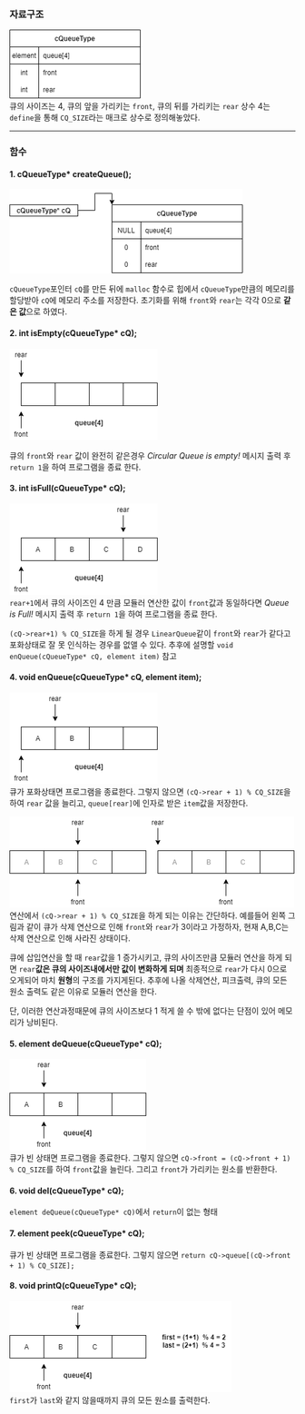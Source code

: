 ### 자료구조
![circlequeue](assets/circlequeue.png)<br/>
큐의 사이즈는 4, 큐의 앞을 가리키는 `front`, 큐의 뒤를 가리키는 `rear`
상수 4는 `define`을 통해 `CQ_SIZE`라는 매크로 상수로 정의해놓았다.

---

### 함수
#### 1. cQueueType* createQueue();
![circlequeue](assets/createQueue.png)<br/>

`cQueueType`포인터 `cQ`를 만든 뒤에 `malloc` 함수로 힙에서 `cQueueType`만큼의 메모리를 할당받아 `cQ`에 메모리 주소를 저장한다.
초기화를 위해 `front`와 `rear`는 각각 0으로 **같은 값**으로 하였다.

#### 2. int isEmpty(cQueueType* cQ);
![circlequeue](assets/isEmpty.png)<br/>

큐의 `front`와 `rear` 값이 완전히 같은경우 *Circular Queue is empty!*
메시지 출력 후 `return 1`을 하여 프로그램을 종료 한다.

#### 3. int isFull(cQueueType* cQ);
![circlequeue](assets/isFull.png)<br/>
`rear+1`에서 큐의 사이즈인 4 만큼 모듈러 연산한 값이 `front`값과 동일하다면 *Queue is Full!* 메시지 출력 후 `return 1`을 하여 프로그램을 종료 한다.

`(cQ->rear+1) % CQ_SIZE`을 하게 될 경우 `LinearQueue`같이 `front`와 `rear`가 같다고 포화상태로 잘 못 인식하는 경우를 없앨 수 있다. 추후에 설명할 `void enQueue(cQueueType* cQ, element item)` 참고

#### 4. void enQueue(cQueueType* cQ, element item);
![circlequeue](assets/enQueue.png)<br/>
큐가 포화상태면 프로그램을 종료한다.
그렇지 않으면 `(cQ->rear + 1) % CQ_SIZE`을 하여 `rear` 값을 늘리고, `queue[rear]`에 인자로 받은 `item`값을 저장한다.

![circlequeue](assets/Example.png)![circlequeue](assets/Example2.png)<br/>
연산에서 `(cQ->rear + 1) % CQ_SIZE`을 하게 되는 이유는 간단하다. 
예를들어 왼쪽 그림과 같이 큐가 삭제 연산으로 인해 `front`와 `rear`가 3이라고 가정하자, 현재 A,B,C는 삭제 연산으로 인해 사라진 상태이다.

큐에 삽입연산을 할 때 `rear`값을 1 증가시키고, 큐의 사이즈만큼 모듈러 연산을 하게 되면 `rear`**값은 큐의 사이즈내에서만 값이 변화하게 되며** 최종적으로 `rear`가 다시 0으로 오게되어 마치 **원형**의 구조를 가지게된다.
추후에 나올 삭제연산, 피크출력, 큐의 모든 원소 출력도 같은 이유로 모듈러 연산을 한다.

단, 이러한 연산과정때문에 큐의 사이즈보다 1 적게 쓸 수 밖에 없다는 단점이 있어 메모리가 낭비된다.

#### 5. element deQueue(cQueueType* cQ);
![circlequeue](assets/deQueue.png)<br/>
큐가 빈 상태면 프로그램을 종료한다.
그렇지 않으면 `cQ->front = (cQ->front + 1) % CQ_SIZE`를 하여 `front`값을 늘린다.
그리고 `front`가 가리키는 원소를 반환한다.

#### 6. void del(cQueueType* cQ);
`element deQueue(cQueueType* cQ)`에서 `return`이 없는 형태

#### 7. element peek(cQueueType* cQ);
큐가 빈 상태면 프로그램을 종료한다.
그렇지 않으면 `return cQ->queue[(cQ->front + 1) % CQ_SIZE];`

#### 8. void printQ(cQueueType* cQ);
![circlequeue](assets/printQ.png)<br/>
`first`가 `last`와 같지 않을때까지 큐의 모든 원소를 출력한다.
